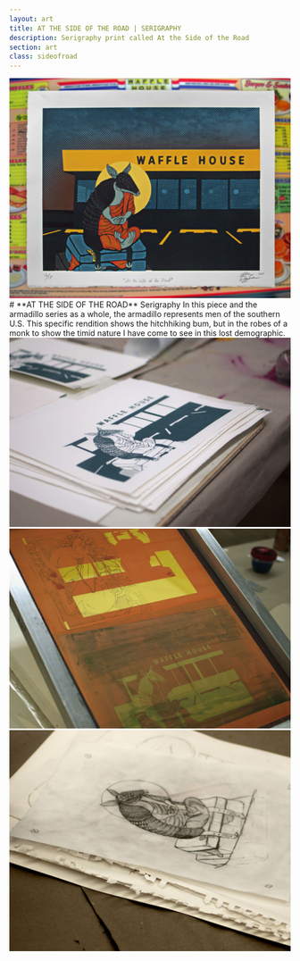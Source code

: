 ```yaml
---
layout: art
title: AT THE SIDE OF THE ROAD | SERIGRAPHY
description: Serigraphy print called At the Side of the Road
section: art
class: sideofroad
---
```


<div class="content two-thirds"><a class="img-modal" rel="group" href="sideroad_04.jpg" ><img src="sideroad_04.jpg" alt=" "/></a></div>

<div class="content third" markdown="1">
# **AT THE SIDE OF THE ROAD** Serigraphy
In this piece and the armadillo series as a whole, the armadillo represents men of the southern U.S. This specific rendition shows the hitchhiking bum, but in the robes of a monk to show the timid nature I have come to see in this lost demographic.
</div>

<div class="content third"><a class="img-modal" rel="group" href="sideroad_01.jpg" ><img src="sideroad_01.jpg" alt=" "/></a></div>
<div class="content third"><a class="img-modal" rel="group" href="sideroad_02.jpg" ><img src="sideroad_02.jpg" alt=" "/></a></div>
<div class="content third"><a class="img-modal" rel="group" href="sideroad_03.jpg" ><img src="sideroad_03.jpg" alt=" "/></a></div>
